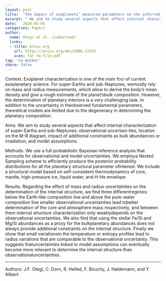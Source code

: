 ```yaml
---
layout: post
title:  "The impact of exoplanets’ measured parameters on the inferred internal structure"
excerpt: " We aim to study several aspects that affect internal characterization of super-Earths and sub-Neptunes."
date:   2020-05-05
categories: Papers
author:
  name: Otegi et al. (submitted)
  links:
  - title: Arxiv.org
    url: https://arxiv.org/abs/2006.12353
    icon: far fa-file-pdf
tag: 'Co-Author'
share: false
---
```

Context. Exoplanet characterization is one of the main foci of current exoplanetary science. For super-Earths and sub-Neptunes, wemostly rely on mass and radius measurements, which allow to derive the body’s mean density and give a rough estimate of the planet’sbulk composition. However, the determination of planetary interiors is a very challenging task. In addition to the uncertainty in theobserved fundamental parameters, theoretical models are limited due to the degeneracy in determining the planetary composition.

Aims. We aim to study several aspects that affect internal characterization of super-Earths and sub-Neptunes: observational uncertain-ties, location on the M-R diagram, impact of additional constraints as bulk abundances or irradiation, and model assumptions.

Methods. We use a full probabilistic Bayesian inference analysis that accounts for observational and model uncertainties. We employa Nested Sampling scheme to efficiently produce the posterior probability distributions for all the planetary structural parameter ofinterest. We include a structural model based on self-consistent thermodynamics of core, mantle, high-pressure ice, liquid water, and H-He envelope.

Results. Regarding the effect of mass and radius uncertainties on the determination of the internal structure, we find three differentregimes: below the Earth-like composition line and above the pure-water composition line smaller observational uncertainties lead tobetter determination of the core and atmosphere mass respectively, and between them internal structure characterization only weaklydepends on the observational uncertainties. We also find that using the stellar Fe/Si and Mg/Si abundances as a proxy for the bulkplanetary abundances does not always provide additional constraints on the internal structure. Finally we show that small variationsin the temperature or entropy profiles lead to radius variations that are comparable to the observational uncertainty. This suggests thatuncertainties linked to model assumptions can eventually become more relevant to determine the internal structure than observationaluncertainties.

----
Authors: J.F. Otegi, C. Dorn, R. Helled, F. Bouchy, J. Haldemann, and Y. Alibert
